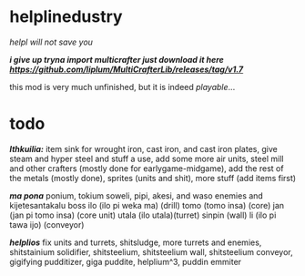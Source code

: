 # helplinedustry
*helpl will not save you*

***i give up tryna import multicrafter just download it here https://github.com/liplum/MultiCrafterLib/releases/tag/v1.7***

this mod is very much unfinished, but it is indeed *playable*...
# todo

***Ithkuilia:***
item sink for wrought iron, cast iron, and cast iron plates,
give steam and hyper steel and stuff a use, 
add some more air units, 
steel mill and other crafters (mostly done for earlygame-midgame), 
add the rest of the metals (mostly done), 
sprites (units and shit), 
more stuff (add items first)

***ma pona***
ponium, tokium
soweli, pipi, akesi, and waso enemies and kijetesantakalu boss
ilo (ilo pi weka ma) (drill)
tomo (tomo insa) (core)
jan (jan pi tomo insa) (core unit)
utala (ilo utala)(turret)
sinpin (wall)
li (ilo pi tawa ijo) (conveyor)

***helplios***
fix units and turrets, shitsludge, more turrets and enemies, shitstainium solidifier, shitsteelium, shitsteelium wall, shitsteelium conveyor, gigifying pudditizer, giga puddite, helplium^3, puddin emmiter
